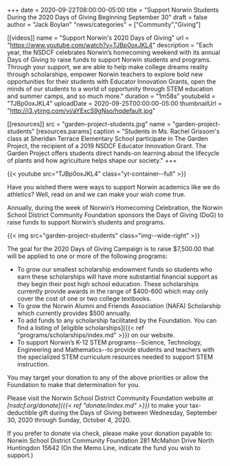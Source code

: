 +++
date = 2020-09-22T08:00:00-05:00
title = "Support Norwin Students During the 2020 Days of Giving Beginning September 30"
draft = false
author = "Jack Boylan"
"news/categories" = ["Community","Giving"]

[[videos]]
  name        = "Support Norwin's 2020 Days of Giving"
  url         = "https://www.youtube.com/watch?v=TJBp0oxJKL4"
  description = "Each year, the NSDCF celebrates Norwin’s homecoming weekend with its annual Days of Giving to raise funds to support Norwin students and programs. Through your support, we are able to help make college dreams reality through scholarships, empower Norwin teachers to explore bold new opportunities for their students with Educator Innovation Grants, open the minds of our students to a world of opportunity through STEM education and summer camps, and so much more."
  duration    = "1m58s"
  youtubeId   = "TJBp0oxJKL4"
  uploadDate  = 2020-09-25T00:00:00-05:00
  thumbnailUrl = "http://i3.ytimg.com/vi/aYExcS9gNso/hqdefault.jpg"


 [[resources]]
   src = "garden-project-students.jpg"
   name = "garden-project-students"
   [resources.params]
     caption = "Students in Ms. Rachel Grissom's class at Sheridan Terrace Elementary School participate in The Garden Project, the recipient of a 2019 NSDCF Educator Innovation Grant. The Garden Project offers students direct hands-on learning about the lifecycle of plants and how agriculture helps shape our society."
+++

{{< youtube src="TJBp0oxJKL4" class="yt-container--full" >}}

Have you wished there were ways to support Norwin academics like we do athletics?  Well, read on and we can make your wish come true.

Annually, during the week of Norwin’s Homecoming Celebration, the Norwin School District Community Foundation sponsors the Days of Giving (DoG) to raise funds to support Norwin’s students and programs.<!--more-->

{{< img src="garden-project-students" class="img--wide-right" >}}

The goal for the 2020 Days of Giving Campaign is to raise $7,500.00 that will be applied to one or more of the following programs:

* To grow our smallest scholarship endowment funds so students who earn these scholarships will have more substantial financial support as they begin their post high school education.  These scholarships currently provide awards in the range of $400-600 which may only cover the cost of one or two college textbooks.
* To grow the Norwin Alumni and Friends Association (NAFA) Scholarship which currently provides $500 annually.
* To add funds to any scholarship facilitated by the Foundation.  You can find a listing of [eligible scholarships]({{< ref "programs/scholarships/index.md" >}}) on our website.
* To support Norwin’s K-12 STEM programs--Science, Technology, Engineering and Mathematics--to provide students and teachers with the specialized STEM curriculum resources needed to support STEM instruction.

You may target your donation to any of the above priorities or allow the Foundation to make that determination for you.

Please visit the Norwin School District Community Foundation website at *[nsdcf.org/donate]({{< ref "donate/index.md" >}})* to make your tax-deductible gift during the Days of Giving between Wednesday, September 30, 2020 through Sunday, October 4, 2020.

If you prefer to donate via check, please make your donation payable to:  Norwin School District Community Foundation 281 McMahon Drive North Huntingdon 15642 (On the Memo Line, indicate the fund you wish to support.)
